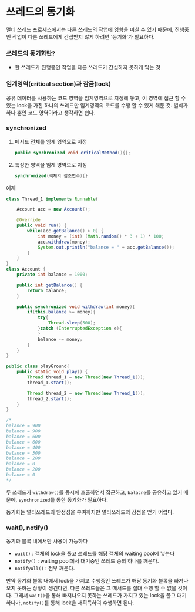 # 쓰레드의 동기화

멀티 쓰레드 프로세스에서는 다른 쓰레드의 작업에 영향을 미칠 수 있기 때문에, 진행중인 작업이 다른 쓰레드에게 간섭받지 않게 하려면 '동기화'가 필요하다.

### 쓰레드의 동기화란?

- 한 쓰레드가 진행중인 작업을 다른 쓰레드가 간섭하지 못하게 막는 것



### 임계영역(critical section)과 잠금(lock)

공유 데이터를 사용하는 코드 영역을 임계영역으로 지정해 놓고, 이 영역에 접근 할 수 있는 lock을 가진 하나의 쓰레드만 임계영역의 코드를 수행 할 수 있게 해둔 것. 열쇠가 하나 뿐인 코드 영역이라고 생각하면 쉽다.

### synchronized

1. 메서드 전체를 임계 영역으로 지정

   ```java
   public synchronized void criticalMethod(){};
   ```

2. 특정한 영역을 임계 영역으로 지정

   ```java
   synchronized(객체의 참조변수){}
   ```

예제

```java
class Thread_1 implements Runnable{

    Account acc = new Account();

    @Override
    public void run() {
        while(acc.getBalance() > 0) {
            int money = (int) (Math.random() * 3 + 1) * 100;
            acc.withdraw(money);
            System.out.println("balance = " + acc.getBalance());
        }
    }
}
class Account {
    private int balance = 1000;

    public int getBalance() {
        return balance;
    }

    public synchronized void withdraw(int money){
        if(this.balance >= money){
            try{
                Thread.sleep(500);
            }catch (InterruptedException e){
            }
            balance -= money;
        }
    }
}

public class playGround{
    public static void play() {
        Thread thread_1 = new Thread(new Thread_1());
        thread_1.start();

        Thread thread_2 = new Thread(new Thread_1());
        thread_2.start();
    }
}

/*
balance = 900
balance = 900
balance = 600
balance = 600
balance = 400
balance = 300
balance = 200
balance = 0
balance = 200
balance = 0
*/
```

두 쓰레드가 `withdraw()`를 동시에 호출하면서 접근하고, `balacne`를 공유하고 있기 때문에, `synchronized`를 통한 동기화가 필요하다.

동기화는 멀티쓰레드의 안정성을 부여하지만 멀티쓰레드의 장점을 얻기 어렵다.

### wait(), notify()

동기화 블록 내에서만 사용이 가능하다

- `wait()` : 객체의 lock을 풀고 쓰레드를 해당 객체의 waiting pool에 넣는다
- `notify()` : waiting pool에서 대기중인 쓰레드 중의 하나를 깨운다.
- `notifyAll()` : 전부 깨운다.

만약 동기화 블록 내에서 lock을 가지고 수행중인 쓰레드가 해당 동기화 블록을 빠져나오지 못하는 상황이 생긴다면, 다른 쓰레드들은 그 메서드를 절대 수행 할 수 없을 것이다. 그래서 `wait()`을 통해 빠져나오지 못하는 쓰레드가 가지고 있는 lock을 풀고 대기하다가, `notify()`를 통해 lock을 재획득하여 수행하면 된다.

